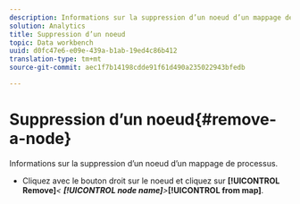 ```yaml
---
description: Informations sur la suppression d’un noeud d’un mappage de processus.
solution: Analytics
title: Suppression d’un noeud
topic: Data workbench
uuid: d0fc47e6-e09e-439a-b1ab-19ed4c86b412
translation-type: tm+mt
source-git-commit: aec1f7b14198cdde91f61d490a235022943bfedb

---
```



# Suppression d’un noeud{#remove-a-node}

Informations sur la suppression d’un noeud d’un mappage de processus.

* Cliquez avec le bouton droit sur le noeud et cliquez sur **[!UICONTROL Remove]***&lt; **[!UICONTROL node name]**>***[!UICONTROL from map]**.

